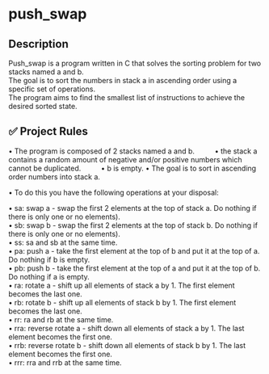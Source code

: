 # push_swap
## Description
Push_swap is a program written in C that solves the sorting problem for two stacks named a and b. <br/>
The goal is to sort the numbers in stack a in ascending order using a specific set of operations. <br/>
The program aims to find the smallest list of instructions to achieve the desired sorted state.

## ✅ Project Rules
• The program is composed of 2 stacks named a and b.
&emsp; &emsp; • the stack a contains a random amount of negative and/or positive numbers which cannot be duplicated.
&emsp; &emsp; • b is empty.
• The goal is to sort in ascending order numbers into stack a.

• To do this you have the following operations at your disposal:

• sa: swap a - swap the first 2 elements at the top of stack a. Do nothing if there is only one or no elements). <br/>
• sb: swap b - swap the first 2 elements at the top of stack b. Do nothing if there is only one or no elements). <br/>
• ss: sa and sb at the same time. <br/>
• pa: push a - take the first element at the top of b and put it at the top of a. Do nothing if b is empty. <br/>
• pb: push b - take the first element at the top of a and put it at the top of b. Do nothing if a is empty. <br/>
• ra: rotate a - shift up all elements of stack a by 1. The first element becomes the last one. <br/>
• rb: rotate b - shift up all elements of stack b by 1. The first element becomes the last one. <br/>
• rr: ra and rb at the same time. <br/>
• rra: reverse rotate a - shift down all elements of stack a by 1. The last element becomes the first one. <br/>
• rrb: reverse rotate b - shift down all elements of stack b by 1. The last element becomes the first one. <br/>
• rrr: rra and rrb at the same time.<br/>
